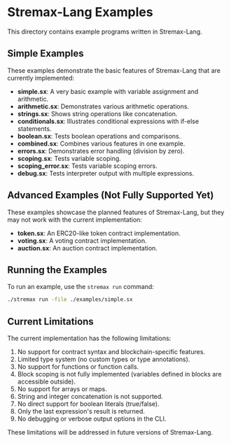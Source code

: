 # Stremax-Lang Examples

This directory contains example programs written in Stremax-Lang.

## Simple Examples

These examples demonstrate the basic features of Stremax-Lang that are currently implemented:

- **simple.sx**: A very basic example with variable assignment and arithmetic.
- **arithmetic.sx**: Demonstrates various arithmetic operations.
- **strings.sx**: Shows string operations like concatenation.
- **conditionals.sx**: Illustrates conditional expressions with if-else statements.
- **boolean.sx**: Tests boolean operations and comparisons.
- **combined.sx**: Combines various features in one example.
- **errors.sx**: Demonstrates error handling (division by zero).
- **scoping.sx**: Tests variable scoping.
- **scoping_error.sx**: Tests variable scoping errors.
- **debug.sx**: Tests interpreter output with multiple expressions.

## Advanced Examples (Not Fully Supported Yet)

These examples showcase the planned features of Stremax-Lang, but they may not work with the current implementation:

- **token.sx**: An ERC20-like token contract implementation.
- **voting.sx**: A voting contract implementation.
- **auction.sx**: An auction contract implementation.

## Running the Examples

To run an example, use the `stremax run` command:

```bash
./stremax run -file ./examples/simple.sx
```

## Current Limitations

The current implementation has the following limitations:

1. No support for contract syntax and blockchain-specific features.
2. Limited type system (no custom types or type annotations).
3. No support for functions or function calls.
4. Block scoping is not fully implemented (variables defined in blocks are accessible outside).
5. No support for arrays or maps.
6. String and integer concatenation is not supported.
7. No direct support for boolean literals (true/false).
8. Only the last expression's result is returned.
9. No debugging or verbose output options in the CLI.

These limitations will be addressed in future versions of Stremax-Lang. 